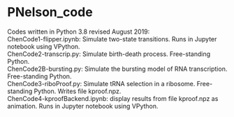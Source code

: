 # PNelson_code
Codes written in Python 3.8 revised  August 2019:<br>
	ChenCode1-flipper.ipynb: Simulate two-state transitions. Runs in Jupyter notebook using VPython.<br>
	ChenCode2-transcrip.py: Simulate birth-death process. Free-standing Python.<br>
	ChenCode2B-bursting.py: Simulate the bursting model of RNA transcription. Free-standing Python.<br>
	ChenCode3-riboProof.py: Simulate tRNA selection in a ribosome. Free-standing Python. Writes file kproof.npz.<br>
        ChenCode4-kproofBackend.ipynb: display results from file kproof.npz as animation. Runs in Jupyter notebook using VPython.
